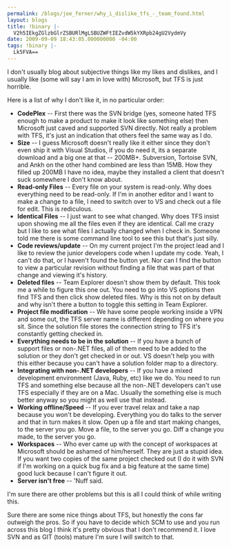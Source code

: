 ```yaml
---
permalink: /blogs/joe_ferner/why_i_dislike_tfs_-_team_found.html
layout: blogs
title: !binary |-
  V2h5IEkgZGlzbGlrZSBURlMgLSBUZWFtIEZvdW5kYXRpb24gU2VydmVy
date: 2009-09-09 18:43:05.000000000 -04:00
tags: !binary |-
  Lk5FVA==
---
```

<p>I don't usually blog about subjective things like my likes and dislikes, and I usually like (some will say I am in love with) Microsoft, but TFS is just horrible.</p>
<p>Here is a list of why I don't like it, in no particular order:</p>
<ul>
<li><strong>CodePlex</strong> -- First there was the SVN bridge (yes, someone hated TFS enough to make a product to make it look like something else) then Microsoft just caved and supported SVN directly. Not really a problem with TFS, it's just an indication that others feel the same way as I do.</li>
<li><strong>Size</strong> -- I guess Microsoft doesn't really like it either since they don't even ship it with Visual Studios, if you do need it, its a separate download and a big one at that -- 200MB+. Subversion, Tortoise SVN, and Ankh on the other hand combined are less than 15MB. How they filled up 200MB I have no idea, maybe they installed a client that doesn't suck somewhere I don't know about.</li>
<li><strong>Read-only Files</strong> -- Every file on your system is read-only. Why does everything need to be read-only. If I'm in another editor and I want to make a change to a file, I need to switch over to VS and check out a file for edit. This is rediculous.</li>
<li><strong>Identical Files</strong> -- I just want to see what changed. Why does TFS insist upon showing me all the files even if they are identical. Call me crazy but I like to see what files I actually changed when I check in. Someone told me there is some command line tool to see this but that's just silly.</li>
<li><strong>Code reviews/update</strong> -- On my current project I'm the project lead and I like to review the junior developers code when I update my code. Yeah, I can't do that, or I haven't found the button yet. Nor can I find the button to view a particular revision without finding a file that was part of that change and viewing it's history.</li>
<li><strong>Deleted files</strong> -- Team Explorer doesn't show them by default. This took me a while to figure this one out. You need to go into VS options then find TFS and then click show deleted files. Why is this not on by default and why isn't there a button to toggle this setting in Team Explorer.</li>
<li><strong>Project file modification</strong> -- We have some people working inside a VPN and some out, the TFS server name is different depending on where you sit. Since the solution file stores the connection string to TFS it's constantly getting checked in.</li>
<li><strong>Everything needs to be in the solution</strong> -- If you have a bunch of support files or non-.NET files, all of them need to be added to the solution or they don't get checked in or out. VS doesn't help you with this either because you can't have a solution folder map to a directory.</li>
<li><strong>Integrating with non-.NET developers</strong> -- If you have a mixed development environment (Java, Ruby, etc) like we do. You need to run TFS and something else because all the non-.NET developers can't use TFS especially if they are on a Mac. Usually the something else is much better anyway so you might as well use that instead.</li>
<li><strong>Working offline/Speed</strong> -- If you ever travel relax and take a nap because you won't be developing. Everything you do talks to the server and that in turn makes it slow. Open up a file and start making changes, to the server you go.  Move a file, to the server you go. Diff a change you made, to the server you go.</li>
<li><strong>Workspaces</strong> -- Who ever came up with the concept of workspaces at Microsoft should be ashamed of him/herself. They are just a stupid idea. If you want two copies of the same project checked out (I do it with SVN if I'm working on a quick bug fix and a big feature at the same time) good luck because I can't figure it out.</li>
<li><strong>Server isn't free</strong> -- 'Nuff said.</li>
</ul>

I'm sure there are other problems but this is all I could think of while writing this.

Sure there are some nice things about TFS, but honestly the cons far outweigh the pros. So if you have to decide which SCM to use and you run across this blog I think it's pretty obvious that I don't recommend it. I love SVN and as GIT (tools) mature I'm sure I will switch to that. 
